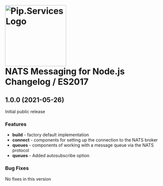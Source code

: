 # <img src="https://uploads-ssl.webflow.com/5ea5d3315186cf5ec60c3ee4/5edf1c94ce4c859f2b188094_logo.svg" alt="Pip.Services Logo" width="200"> <br/> NATS Messaging for Node.js Changelog / ES2017

## <a name="1.0.0"></a> 1.0.0 (2021-05-26)

Initial public release

### Features
* **build** - factory default implementation
* **connect** - components for setting up the connection to the NATS broker
* **queues** - components of working with a message queue via the NATS protocol
* **queues** - Added autosubscribe option

### Bug Fixes
No fixes in this version

